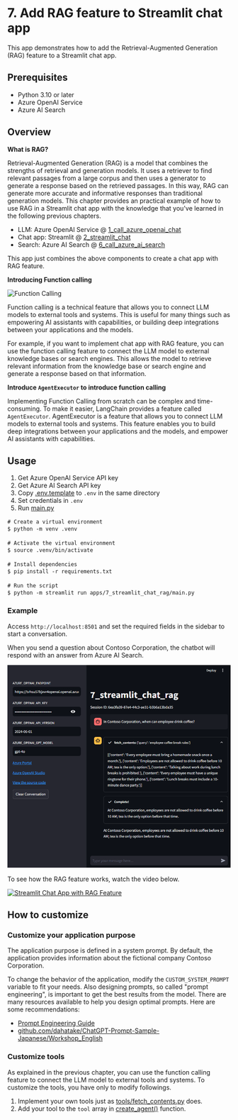 # 7. Add RAG feature to Streamlit chat app

This app demonstrates how to add the Retrieval-Augmented Generation (RAG) feature to a Streamlit chat app.

## Prerequisites

- Python 3.10 or later
- Azure OpenAI Service
- Azure AI Search

## Overview

**What is RAG?**

Retrieval-Augmented Generation (RAG) is a model that combines the strengths of retrieval and generation models.
It uses a retriever to find relevant passages from a large corpus and then uses a generator to generate a response based on the retrieved passages.
In this way, RAG can generate more accurate and informative responses than traditional generation models.
This chapter provides an practical example of how to use RAG in a Streamlit chat app with the knowledge that you've learned in the following previous chapters.

- LLM: Azure OpenAI Service @ [1_call_azure_openai_chat](../1_call_azure_openai_chat/README.md)
- Chat app: Streamlit @ [2_streamlit_chat](../2_streamlit_chat/README.md)
- Search: Azure AI Search @ [6_call_azure_ai_search](../6_call_azure_ai_search/README.md)

This app just combines the above components to create a chat app with RAG feature.

**Introducing Function calling**

![Function Calling](https://cdn.openai.com/API/docs/images/function-calling-diagram.png)

Function calling is a technical feature that allows you to connect LLM models to external tools and systems. This is useful for many things such as empowering AI assistants with capabilities, or building deep integrations between your applications and the models.

For example, if you want to implement chat app with RAG feature, you can use the function calling feature to connect the LLM model to external knowledge bases or search engines. This allows the model to retrieve relevant information from the knowledge base or search engine and generate a response based on that information.

**Introduce `AgentExecutor` to introduce function calling**

Implementing Function Calling from scratch can be complex and time-consuming. To make it easier, LangChain provides a feature called `AgentExecutor`.
AgentExecutor is a feature that allows you to connect LLM models to external tools and systems. This feature enables you to build deep integrations between your applications and the models, and empower AI assistants with capabilities.

## Usage

1. Get Azure OpenAI Service API key
1. Get Azure AI Search API key
1. Copy [.env.template](../../.env.template) to `.env` in the same directory
1. Set credentials in `.env`
1. Run [main.py](./main.py)

```shell
# Create a virtual environment
$ python -m venv .venv

# Activate the virtual environment
$ source .venv/bin/activate

# Install dependencies
$ pip install -r requirements.txt

# Run the script
$ python -m streamlit run apps/7_streamlit_chat_rag/main.py
```

### Example

Access `http://localhost:8501` and set the required fields in the sidebar to start a conversation.

When you send a question about Contoso Corporation, the chatbot will respond with an answer from Azure AI Search.

![RAG Chat](../images/7_streamlit_chat_rag.main.png)

To see how the RAG feature works, watch the video below.

[![Streamlit Chat App with RAG Feature](https://img.youtube.com/vi/ummiu-rzYvs/0.jpg)](https://youtu.be/ummiu-rzYvs)

## How to customize

### Customize your application purpose

The application purpose is defined in a system prompt. By default, the application provides information about the fictional company Contoso Corporation.

To change the behavior of the application, modify the `CUSTOM_SYSTEM_PROMPT` variable to fit your needs.
Also designing prompts, so called "prompt engineering", is important to get the best results from the model. There are many resources available to help you design optimal prompts. Here are some recommendations:

- [Prompt Engineering Guide](https://www.promptingguide.ai/)
- [github.com/dahatake/ChatGPT-Prompt-Sample-Japanese/Workshop_English](https://github.com/dahatake/ChatGPT-Prompt-Sample-Japanese/tree/main/Workshop_English)

### Customize tools

As explained in the previous chapter, you can use the function calling feature to connect the LLM model to external tools and systems.
To customize the tools, you have only to modify followings.

1. Implement your own tools just as [tools/fetch_contents.py](./tools/fetch_contents.py) does.
1. Add your tool to the `tool` array in [create_agent()](./main.py) function.
